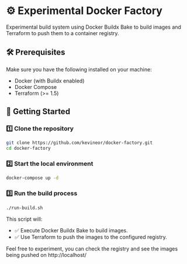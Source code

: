 # ⚙️ Experimental Docker Factory

Experimental build system using Docker Buildx Bake to build images and Terraform to push them to a container registry.

## 🛠 Prerequisites

Make sure you have the following installed on your machine:
- Docker (with Buildx enabled)
- Docker Compose
- Terraform (>= 1.5)

## 🚀 Getting Started

### 1️⃣ Clone the repository

```bash
git clone https://github.com/kevineor/docker-factory.git
cd docker-factory
```

### 2️⃣ Start the local environment

```bash
docker-compose up -d
```

### 3️⃣ Run the build process

```bash
./run-build.sh
```

This script will:
- ✅ Execute Docker Buildx Bake to build images.
- ✅ Use Terraform to push the images to the configured registry.


Feel free to experiment, you can check the registry and see the images being pushed on http://localhost/

